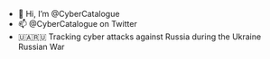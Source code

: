 - 👋 Hi, I’m @CyberCatalogue
- 📫 @CyberCatalogue on Twitter
- 🇺🇦🇷🇺 Tracking cyber attacks against Russia during the Ukraine Russian War
